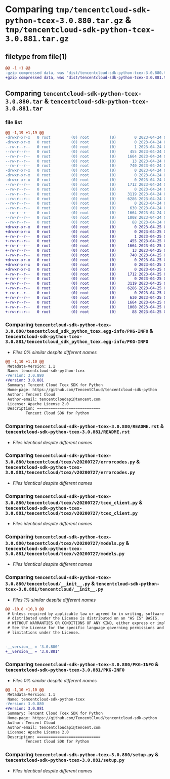 # Comparing `tmp/tencentcloud-sdk-python-tcex-3.0.880.tar.gz` & `tmp/tencentcloud-sdk-python-tcex-3.0.881.tar.gz`

## filetype from file(1)

```diff
@@ -1 +1 @@
-gzip compressed data, was "dist/tencentcloud-sdk-python-tcex-3.0.880.tar", last modified: Mon Apr 24 03:38:04 2023, max compression
+gzip compressed data, was "dist/tencentcloud-sdk-python-tcex-3.0.881.tar", last modified: Tue Apr 25 00:53:17 2023, max compression
```

## Comparing `tencentcloud-sdk-python-tcex-3.0.880.tar` & `tencentcloud-sdk-python-tcex-3.0.881.tar`

### file list

```diff
@@ -1,19 +1,19 @@
-drwxr-xr-x   0 root         (0) root         (0)        0 2023-04-24 03:38:04.000000 tencentcloud-sdk-python-tcex-3.0.880/
-drwxr-xr-x   0 root         (0) root         (0)        0 2023-04-24 03:38:04.000000 tencentcloud-sdk-python-tcex-3.0.880/tencentcloud_sdk_python_tcex.egg-info/
--rw-r--r--   0 root         (0) root         (0)        1 2023-04-24 03:38:04.000000 tencentcloud-sdk-python-tcex-3.0.880/tencentcloud_sdk_python_tcex.egg-info/dependency_links.txt
--rw-r--r--   0 root         (0) root         (0)      455 2023-04-24 03:38:04.000000 tencentcloud-sdk-python-tcex-3.0.880/tencentcloud_sdk_python_tcex.egg-info/SOURCES.txt
--rw-r--r--   0 root         (0) root         (0)     1664 2023-04-24 03:38:04.000000 tencentcloud-sdk-python-tcex-3.0.880/tencentcloud_sdk_python_tcex.egg-info/PKG-INFO
--rw-r--r--   0 root         (0) root         (0)       13 2023-04-24 03:38:04.000000 tencentcloud-sdk-python-tcex-3.0.880/tencentcloud_sdk_python_tcex.egg-info/top_level.txt
--rw-r--r--   0 root         (0) root         (0)      740 2023-04-24 03:38:04.000000 tencentcloud-sdk-python-tcex-3.0.880/README.rst
-drwxr-xr-x   0 root         (0) root         (0)        0 2023-04-24 03:38:04.000000 tencentcloud-sdk-python-tcex-3.0.880/tencentcloud/
-drwxr-xr-x   0 root         (0) root         (0)        0 2023-04-24 03:38:04.000000 tencentcloud-sdk-python-tcex-3.0.880/tencentcloud/tcex/
-drwxr-xr-x   0 root         (0) root         (0)        0 2023-04-24 03:38:04.000000 tencentcloud-sdk-python-tcex-3.0.880/tencentcloud/tcex/v20200727/
--rw-r--r--   0 root         (0) root         (0)     1712 2023-04-24 03:38:04.000000 tencentcloud-sdk-python-tcex-3.0.880/tencentcloud/tcex/v20200727/errorcodes.py
--rw-r--r--   0 root         (0) root         (0)        0 2023-04-24 03:38:04.000000 tencentcloud-sdk-python-tcex-3.0.880/tencentcloud/tcex/v20200727/__init__.py
--rw-r--r--   0 root         (0) root         (0)     3119 2023-04-24 03:38:04.000000 tencentcloud-sdk-python-tcex-3.0.880/tencentcloud/tcex/v20200727/tcex_client.py
--rw-r--r--   0 root         (0) root         (0)     6286 2023-04-24 03:38:04.000000 tencentcloud-sdk-python-tcex-3.0.880/tencentcloud/tcex/v20200727/models.py
--rw-r--r--   0 root         (0) root         (0)        0 2023-04-24 03:38:04.000000 tencentcloud-sdk-python-tcex-3.0.880/tencentcloud/tcex/__init__.py
--rw-r--r--   0 root         (0) root         (0)      630 2023-04-24 03:38:04.000000 tencentcloud-sdk-python-tcex-3.0.880/tencentcloud/__init__.py
--rw-r--r--   0 root         (0) root         (0)     1664 2023-04-24 03:38:04.000000 tencentcloud-sdk-python-tcex-3.0.880/PKG-INFO
--rw-r--r--   0 root         (0) root         (0)     1008 2023-04-24 03:38:04.000000 tencentcloud-sdk-python-tcex-3.0.880/setup.py
--rw-r--r--   0 root         (0) root         (0)       88 2023-04-24 03:38:04.000000 tencentcloud-sdk-python-tcex-3.0.880/setup.cfg
+drwxr-xr-x   0 root         (0) root         (0)        0 2023-04-25 00:53:17.000000 tencentcloud-sdk-python-tcex-3.0.881/
+drwxr-xr-x   0 root         (0) root         (0)        0 2023-04-25 00:53:17.000000 tencentcloud-sdk-python-tcex-3.0.881/tencentcloud_sdk_python_tcex.egg-info/
+-rw-r--r--   0 root         (0) root         (0)        1 2023-04-25 00:53:17.000000 tencentcloud-sdk-python-tcex-3.0.881/tencentcloud_sdk_python_tcex.egg-info/dependency_links.txt
+-rw-r--r--   0 root         (0) root         (0)      455 2023-04-25 00:53:17.000000 tencentcloud-sdk-python-tcex-3.0.881/tencentcloud_sdk_python_tcex.egg-info/SOURCES.txt
+-rw-r--r--   0 root         (0) root         (0)     1664 2023-04-25 00:53:17.000000 tencentcloud-sdk-python-tcex-3.0.881/tencentcloud_sdk_python_tcex.egg-info/PKG-INFO
+-rw-r--r--   0 root         (0) root         (0)       13 2023-04-25 00:53:17.000000 tencentcloud-sdk-python-tcex-3.0.881/tencentcloud_sdk_python_tcex.egg-info/top_level.txt
+-rw-r--r--   0 root         (0) root         (0)      740 2023-04-25 00:53:17.000000 tencentcloud-sdk-python-tcex-3.0.881/README.rst
+drwxr-xr-x   0 root         (0) root         (0)        0 2023-04-25 00:53:17.000000 tencentcloud-sdk-python-tcex-3.0.881/tencentcloud/
+drwxr-xr-x   0 root         (0) root         (0)        0 2023-04-25 00:53:17.000000 tencentcloud-sdk-python-tcex-3.0.881/tencentcloud/tcex/
+drwxr-xr-x   0 root         (0) root         (0)        0 2023-04-25 00:53:17.000000 tencentcloud-sdk-python-tcex-3.0.881/tencentcloud/tcex/v20200727/
+-rw-r--r--   0 root         (0) root         (0)     1712 2023-04-25 00:53:17.000000 tencentcloud-sdk-python-tcex-3.0.881/tencentcloud/tcex/v20200727/errorcodes.py
+-rw-r--r--   0 root         (0) root         (0)        0 2023-04-25 00:53:17.000000 tencentcloud-sdk-python-tcex-3.0.881/tencentcloud/tcex/v20200727/__init__.py
+-rw-r--r--   0 root         (0) root         (0)     3119 2023-04-25 00:53:17.000000 tencentcloud-sdk-python-tcex-3.0.881/tencentcloud/tcex/v20200727/tcex_client.py
+-rw-r--r--   0 root         (0) root         (0)     6286 2023-04-25 00:53:17.000000 tencentcloud-sdk-python-tcex-3.0.881/tencentcloud/tcex/v20200727/models.py
+-rw-r--r--   0 root         (0) root         (0)        0 2023-04-25 00:53:17.000000 tencentcloud-sdk-python-tcex-3.0.881/tencentcloud/tcex/__init__.py
+-rw-r--r--   0 root         (0) root         (0)      630 2023-04-25 00:53:17.000000 tencentcloud-sdk-python-tcex-3.0.881/tencentcloud/__init__.py
+-rw-r--r--   0 root         (0) root         (0)     1664 2023-04-25 00:53:17.000000 tencentcloud-sdk-python-tcex-3.0.881/PKG-INFO
+-rw-r--r--   0 root         (0) root         (0)     1008 2023-04-25 00:53:17.000000 tencentcloud-sdk-python-tcex-3.0.881/setup.py
+-rw-r--r--   0 root         (0) root         (0)       88 2023-04-25 00:53:17.000000 tencentcloud-sdk-python-tcex-3.0.881/setup.cfg
```

### Comparing `tencentcloud-sdk-python-tcex-3.0.880/tencentcloud_sdk_python_tcex.egg-info/PKG-INFO` & `tencentcloud-sdk-python-tcex-3.0.881/tencentcloud_sdk_python_tcex.egg-info/PKG-INFO`

 * *Files 0% similar despite different names*

```diff
@@ -1,10 +1,10 @@
 Metadata-Version: 1.1
 Name: tencentcloud-sdk-python-tcex
-Version: 3.0.880
+Version: 3.0.881
 Summary: Tencent Cloud Tcex SDK for Python
 Home-page: https://github.com/TencentCloud/tencentcloud-sdk-python
 Author: Tencent Cloud
 Author-email: tencentcloudapi@tencent.com
 License: Apache License 2.0
 Description: ============================
         Tencent Cloud SDK for Python
```

### Comparing `tencentcloud-sdk-python-tcex-3.0.880/README.rst` & `tencentcloud-sdk-python-tcex-3.0.881/README.rst`

 * *Files identical despite different names*

### Comparing `tencentcloud-sdk-python-tcex-3.0.880/tencentcloud/tcex/v20200727/errorcodes.py` & `tencentcloud-sdk-python-tcex-3.0.881/tencentcloud/tcex/v20200727/errorcodes.py`

 * *Files identical despite different names*

### Comparing `tencentcloud-sdk-python-tcex-3.0.880/tencentcloud/tcex/v20200727/tcex_client.py` & `tencentcloud-sdk-python-tcex-3.0.881/tencentcloud/tcex/v20200727/tcex_client.py`

 * *Files identical despite different names*

### Comparing `tencentcloud-sdk-python-tcex-3.0.880/tencentcloud/tcex/v20200727/models.py` & `tencentcloud-sdk-python-tcex-3.0.881/tencentcloud/tcex/v20200727/models.py`

 * *Files identical despite different names*

### Comparing `tencentcloud-sdk-python-tcex-3.0.880/tencentcloud/__init__.py` & `tencentcloud-sdk-python-tcex-3.0.881/tencentcloud/__init__.py`

 * *Files 1% similar despite different names*

```diff
@@ -10,8 +10,8 @@
 # Unless required by applicable law or agreed to in writing, software
 # distributed under the License is distributed on an "AS IS" BASIS,
 # WITHOUT WARRANTIES OR CONDITIONS OF ANY KIND, either express or implied.
 # See the License for the specific language governing permissions and
 # limitations under the License.
 
 
-__version__ = '3.0.880'
+__version__ = '3.0.881'
```

### Comparing `tencentcloud-sdk-python-tcex-3.0.880/PKG-INFO` & `tencentcloud-sdk-python-tcex-3.0.881/PKG-INFO`

 * *Files 0% similar despite different names*

```diff
@@ -1,10 +1,10 @@
 Metadata-Version: 1.1
 Name: tencentcloud-sdk-python-tcex
-Version: 3.0.880
+Version: 3.0.881
 Summary: Tencent Cloud Tcex SDK for Python
 Home-page: https://github.com/TencentCloud/tencentcloud-sdk-python
 Author: Tencent Cloud
 Author-email: tencentcloudapi@tencent.com
 License: Apache License 2.0
 Description: ============================
         Tencent Cloud SDK for Python
```

### Comparing `tencentcloud-sdk-python-tcex-3.0.880/setup.py` & `tencentcloud-sdk-python-tcex-3.0.881/setup.py`

 * *Files identical despite different names*

